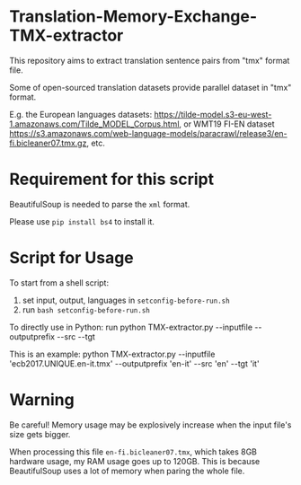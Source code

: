 # Translation-Memory-Exchange-TMX-extractor
This repository aims to extract translation sentence pairs from "tmx" format file.

Some of open-sourced translation datasets provide parallel dataset in "tmx" format. 

E.g. the European languages datasets: https://tilde-model.s3-eu-west-1.amazonaws.com/Tilde_MODEL_Corpus.html,
or WMT19 FI-EN dataset https://s3.amazonaws.com/web-language-models/paracrawl/release3/en-fi.bicleaner07.tmx.gz, etc.

# Requirement for this script
BeautifulSoup is needed to parse the `xml` format.

Please use `pip install bs4` to install it.

# Script for Usage
To start from a shell script:
1. set input, output, languages in `setconfig-before-run.sh`
2. run `bash setconfig-before-run.sh`

To directly use in Python:
run python TMX-extractor.py --inputfile <Your tmx file> --outputprefix <file name of output> --src <source language> --tgt <target language>

This is an example:
python TMX-extractor.py --inputfile 'ecb2017.UNIQUE.en-it.tmx' --outputprefix 'en-it' --src 'en' --tgt 'it'

# Warning
Be careful! Memory usage may be explosively increase when the input file's size gets bigger.

When processing this file `en-fi.bicleaner07.tmx`, which takes 8GB hardware usage, my RAM usage goes up to 120GB.
This is because BeautifulSoup uses a lot of memory when paring the whole file.